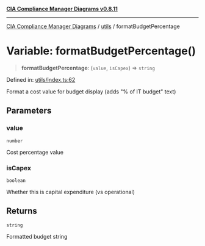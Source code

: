 [**CIA Compliance Manager Diagrams v0.8.11**](../../README.md)

***

[CIA Compliance Manager Diagrams](../../modules.md) / [utils](../README.md) / formatBudgetPercentage

# Variable: formatBudgetPercentage()

> **formatBudgetPercentage**: (`value`, `isCapex`) => `string`

Defined in: [utils/index.ts:62](https://github.com/Hack23/cia-compliance-manager/blob/d6eede30e4f01622fe18187e98b207e9a06a781f/src/utils/index.ts#L62)

Format a cost value for budget display (adds "% of IT budget" text)

## Parameters

### value

`number`

Cost percentage value

### isCapex

`boolean`

Whether this is capital expenditure (vs operational)

## Returns

`string`

Formatted budget string
